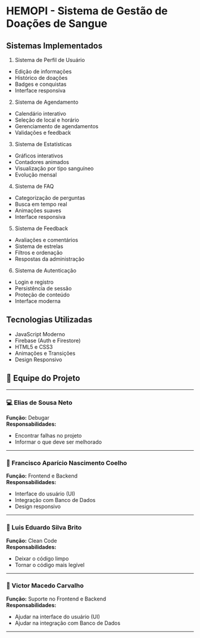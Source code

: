 # HEMOPI - Sistema de Gestão de Doações de Sangue

## Sistemas Implementados

1. Sistema de Perfil de Usuário
- Edição de informações
- Histórico de doações
- Badges e conquistas
- Interface responsiva

2. Sistema de Agendamento
- Calendário interativo
- Seleção de local e horário
- Gerenciamento de agendamentos
- Validações e feedback

3. Sistema de Estatísticas
- Gráficos interativos
- Contadores animados
- Visualização por tipo sanguíneo
- Evolução mensal

4. Sistema de FAQ
- Categorização de perguntas
- Busca em tempo real
- Animações suaves
- Interface responsiva

5. Sistema de Feedback
- Avaliações e comentários
- Sistema de estrelas
- Filtros e ordenação
- Respostas da administração

6. Sistema de Autenticação
- Login e registro
- Persistência de sessão
- Proteção de conteúdo
- Interface moderna

## Tecnologias Utilizadas
- JavaScript Moderno
- Firebase (Auth e Firestore)
- HTML5 e CSS3
- Animações e Transições
- Design Responsivo

## 👥 Equipe do Projeto

---

### 💻 Elias de Sousa Neto  
**Função:** Debugar  
**Responsabilidades:**  
- Encontrar falhas no projeto  
- Informar o que deve ser melhorado  

---

### 🎨 Francisco Aparício Nascimento Coelho  
**Função:** Frontend e Backend  
**Responsabilidades:**  
- Interface do usuário (UI)  
- Integração com Banco de Dados 
- Design responsivo  

---

### 🧹 Luis Eduardo Silva Brito  
**Função:** Clean Code  
**Responsabilidades:**  
- Deixar o código limpo  
- Tornar o código mais legível  

---

### 🧩 Victor Macedo Carvalho  
**Função:** Suporte no Frontend e Backend  
**Responsabilidades:**  
- Ajudar na interface do usuário (UI)  
- Ajudar na integração com Banco de Dados  

---

